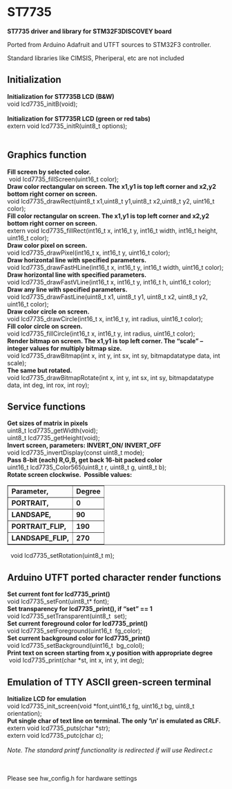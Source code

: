 ST7735
======

<b>ST7735 driver and library for STM32F3DISCOVEY board</b><br>
<p>Ported from Arduino Adafruit and UTFT sources to STM32F3 controller.</p>
<p>Standard libraries like CIMSIS, Pheriperal, etc are not included</p>
 <h2>Initialization</h2>
<b>Initialization for ST7735B LCD (B&amp;W)</b><br>
void lcd7735_initB(void);<br>
<br>
<b>Initialization for ST7735R LCD (green or red tabs)</b><br>
extern void lcd7735_initR(uint8_t options);<br>
<br>
<h2>Graphics function</h2>
<b> Fill screen by selected color.</b><br>
&nbsp;void lcd7735_fillScreen(uint16_t color);<br>
<b>Draw color rectangular on screen. The x1,y1 is top left corner
and x2,y2 bottom right corner on screen.</b><br>
void lcd7735_drawRect(uint8_t x1,uint8_t y1,uint8_t x2,uint8_t y2,
uint16_t color);<br>
<b>Fill color rectangular on screen. The x1,y1 is top left corner
and x2,y2 bottom right corner on screen.</b><br>
extern void lcd7735_fillRect(int16_t x, int16_t y, int16_t width,
int16_t height, uint16_t color);<br>
<b>Draw color pixel on screen.</b><br>
void lcd7735_drawPixel(int16_t x, int16_t y, uint16_t color);<br>
<b>Draw horizontal line with specified parameters.</b><br>
void lcd7735_drawFastHLine(int16_t x, int16_t y, int16_t width,
uint16_t color);<br>
<b>Draw horizontal line with specified parameters.</b><br>
void lcd7735_drawFastVLine(int16_t x, int16_t y, int16_t h, uint16_t
color);<br>
<b>Draw any line with specified parameters.</b><br>
void lcd7735_drawFastLine(uint8_t x1, uint8_t y1, uint8_t x2,
uint8_t y2, uint16_t color);<br>
<b> Draw color circle on screen. </b><br>
void lcd7735_drawCircle(int16_t x, int16_t y, int radius, uint16_t
color);<br>
<b> Fill color circle on screen.</b><br>
void lcd7735_fillCircle(int16_t x, int16_t y, int radius, uint16_t
color);<br>
<b> Render bitmap on screen. The x1,y1 is top left corner. The
“scale” – integer values for multiply bitmap size.</b><br>
void lcd7735_drawBitmap(int x, int y, int sx, int sy, bitmapdatatype
data, int scale);<br>
<b> The same but rotated.</b><br>
void lcd7735_drawBitmapRotate(int x, int y, int sx, int sy,
bitmapdatatype data, int deg, int rox, int roy);<br>
<h2> Service functions</h2>
<b> Get sizes of matrix in pixels</b><br>
uint8_t lcd7735_getWidth(void);<br>
uint8_t lcd7735_getHeight(void);<br>
<b> Invert screen, parameters: INVERT_ON/ INVERT_OFF</b><br>
void lcd7735_invertDisplay(const uint8_t mode);<br>
<b> Pass 8-bit (each) R,G,B, get back 16-bit packed color</b><br>
uint16_t lcd7735_Color565(uint8_t r, uint8_t g, uint8_t b);<br>
<b> Rotate screen clockwise.&nbsp; Possible values:</b><b><br>
</b><b> </b>
<table cellpadding="2" cellspacing="2" border="1">
<tbody>
<tr>
<td><b>Parameter,</b></td>
<td><b>Degree</b></td>
</tr>
<tr>
<td><b>PORTRAIT,</b></td>
<td><b>0</b></td>
</tr>
<tr>
<td><b>LANDSAPE,</b></td>
<td><b>90</b></td>
</tr>
<tr>
<td><b>PORTRAIT_FLIP,</b></td>
<td><b>190</b></td>
</tr>
<tr>
<td><b>LANDSAPE_FLIP,</b></td>
<td><b>270</b></td>
</tr>
</tbody>
</table>
<b> </b>&nbsp; void lcd7735_setRotation(uint8_t m);<br>
<h2> <b>Arduino UTFT ported character render functions</b></h2>
<b> Set current font for lcd7735_print()</b><br>
void lcd7735_setFont(uint8_t* font);<br>
<b> Set transparency for lcd7735_print(), if “set” == 1 </b><br>
void lcd7735_setTransparent(uint8_t&nbsp; set);<br>
<b> Set current foreground color for lcd7735_print()</b><br>
void lcd7735_setForeground(uint16_t&nbsp; fg_color);<br>
<b> Set current background color for lcd7735_print()</b><br>
void lcd7735_setBackground(uint16_t&nbsp; bg_colol);<br>
<b> Print text on screen starting from x,y position with appropriate
degree </b><br>
&nbsp;void lcd7735_print(char *st, int x, int y, int deg);<br>
<h2><b> Emulation of TTY ASCII green-screen terminal &nbsp;</b></h2>
<b> Initialize LCD for emulation</b><br>
void lcd7735_init_screen(void *font,uint16_t fg, uint16_t bg,
uint8_t orientation);<br>
<b> Put single char of text line on terminal. The only ‘\n’ is
emulated as CRLF.</b><br>
extern void lcd7735_puts(char *str);<br>
extern void lcd7735_putc(char c);<br>
<br>
<i> Note. The standard printf functionality is redirected if will
use Redirect.c</i><br>
<br>
<br>
<p>Please see hw_config.h for hardware settings</p>

